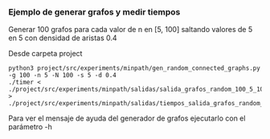 ### Ejemplo de generar grafos y medir tiempos

Generar 100 grafos para cada valor de n en [5, 100] saltando valores de 5 en 5 con densidad de aristas 0.4

Desde carpeta project

```
python3 project/src/experiments/minpath/gen_random_connected_graphs.py -g 100 -n 5 -N 100 -s 5 -d 0.4
./timer < ./project/src/experiments/minpath/salidas/salida_grafos_random_100_5_100_5_0.4.txt > ./project/src/experiments/minpath/salidas/tiempos_salida_grafos_random_100_5_100_5_0.4.csv

```

Para ver el mensaje de ayuda del generador de grafos ejecutarlo con el parámetro -h
